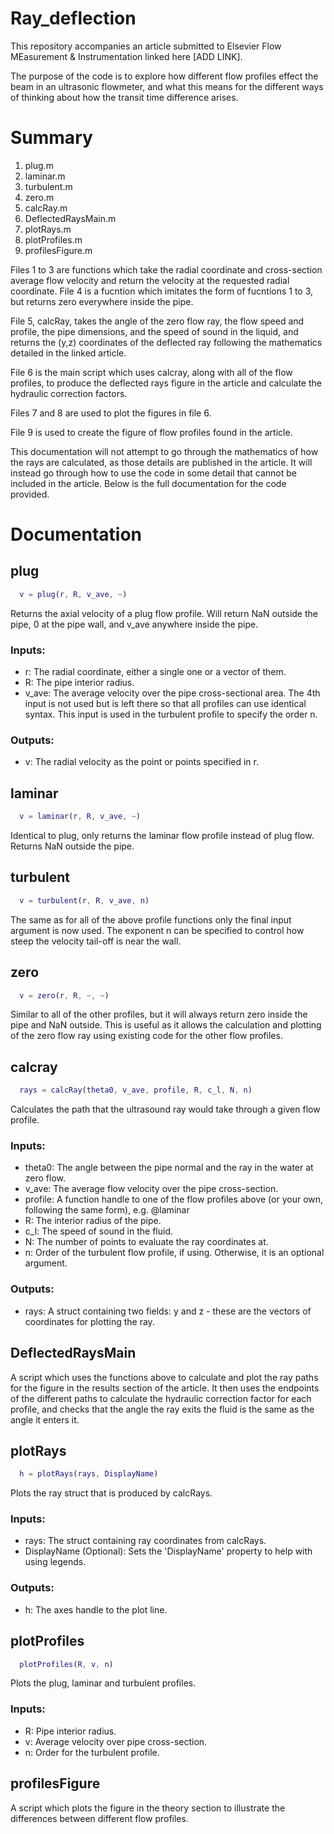 # Ray_deflection

This repository accompanies an article submitted to Elsevier Flow MEasurement & Instrumentation linked here [ADD LINK].

The purpose of the code is to explore how different flow profiles effect the beam in an ultrasonic flowmeter, and what this means for the different ways of thinking about how the transit time difference arises.

# Summary

1. plug.m
2. laminar.m
3. turbulent.m
4. zero.m
5. calcRay.m
6. DeflectedRaysMain.m
7. plotRays.m
8. plotProfiles.m
9. profilesFigure.m

Files 1 to 3 are functions which take the radial coordinate and cross-section average flow velocity and return the velocity at the requested radial coordinate. File 4 is a fucntion which imitates the form of fucntions 1 to 3, but returns zero everywhere inside the pipe. 

File 5, calcRay, takes the angle of the zero flow ray, the flow speed and profile, the pipe dimensions, and the speed of sound in the liquid, and returns the (y,z) coordinates of the deflected ray following the mathematics detailed in the linked article. 

File 6 is the main script which uses calcray, along with all of the flow profiles, to produce the deflected rays figure in the article and calculate the hydraulic correction factors. 

Files 7 and 8 are used to plot the figures in file 6.

File 9 is used to create the figure of flow profiles found in the article.

This documentation will not attempt to go through the mathematics of how the rays are calculated, as those details are published in the article. It will instead go through how to use the code in some detail that cannot be included in the article. Below is the full documentation for the code provided.

# Documentation

## plug

```MATLAB
  v = plug(r, R, v_ave, ~)
```

Returns the axial velocity of a plug flow profile. Will return NaN outside the pipe, 0 at the pipe wall, and v_ave anywhere inside the pipe.

### Inputs:
- r: The radial coordinate, either a single one or a vector of them.
- R: The pipe interior radius.
- v_ave: The average velocity over the pipe cross-sectional area.
The 4th input is not used but is left there so that all profiles can use identical syntax. This input is used in the turbulent profile to specify the order n.

### Outputs:
- v: The radial velocity as the point or points specified in r.

## laminar

```MATLAB
  v = laminar(r, R, v_ave, ~)
```

Identical to plug, only returns the laminar flow profile instead of plug flow. Returns NaN outside the pipe.

## turbulent

```MATLAB
  v = turbulent(r, R, v_ave, n)
```

The same as for all of the above profile functions only the final input argument is now used. The exponent n can be specified to control how steep the velocity tail-off is near the wall. 

## zero

```MATLAB
  v = zero(r, R, ~, ~)
```

Similar to all of the other profiles, but it will always return zero inside the pipe and NaN outside. This is useful as it allows the calculation and plotting of the zero flow ray using existing code for the other flow profiles.

## calcray

```MATLAB
  rays = calcRay(theta0, v_ave, profile, R, c_l, N, n)
```

Calculates the path that the ultrasound ray would take through a given flow profile.

### Inputs: 
- theta0: The angle between the pipe normal and the ray in the water at zero flow.
- v_ave: The average flow velocity over the pipe cross-section.
- profile: A function handle to one of the flow profiles above (or your own, following the same form), e.g. @laminar
- R: The interior radius of the pipe.
- c_l: The speed of sound in the fluid.
- N: The number of points to evaluate the ray coordinates at.
- n: Order of the turbulent flow profile, if using. Otherwise, it is an optional argument.

### Outputs:
- rays: A struct containing two fields: y and z - these are the vectors of coordinates for plotting the ray.

## DeflectedRaysMain

A script which uses the functions above to calculate and plot the ray paths for the figure in the results section of the article. It then uses the endpoints of the different paths to calculate the hydraulic correction factor for 
each profile, and checks that the angle the ray exits the fluid is the same as the angle it enters it.

## plotRays

```MATLAB
  h = plotRays(rays, DisplayName)
```

Plots the ray struct that is produced by calcRays.

### Inputs:
- rays: The struct containing ray coordinates from calcRays.
- DisplayName (Optional): Sets the 'DisplayName' property to help with using legends.

### Outputs:
- h: The axes handle to the plot line.

## plotProfiles

```MATLAB
  plotProfiles(R, v, n)
```

Plots the plug, laminar and turbulent profiles.

### Inputs:
- R: Pipe interior radius.
- v: Average velocity over pipe cross-section.
- n: Order for the turbulent profile.

## profilesFigure

A script which plots the figure in the theory section to illustrate the differences between different flow profiles. 
